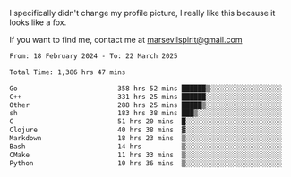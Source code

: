 I specifically didn't change my profile picture, I really like this because it looks like a fox.

If you want to find me, contact me at marsevilspirit@gmail.com

<!--START_SECTION:waka-->

```txt
From: 18 February 2024 - To: 22 March 2025

Total Time: 1,386 hrs 47 mins

Go                         358 hrs 52 mins ██████▒░░░░░░░░░░░░░░░░░░   25.88 %
C++                        331 hrs 25 mins ██████░░░░░░░░░░░░░░░░░░░   23.90 %
Other                      288 hrs 25 mins █████▒░░░░░░░░░░░░░░░░░░░   20.80 %
sh                         183 hrs 38 mins ███▒░░░░░░░░░░░░░░░░░░░░░   13.24 %
C                          51 hrs 20 mins  █░░░░░░░░░░░░░░░░░░░░░░░░   03.70 %
Clojure                    40 hrs 38 mins  ▓░░░░░░░░░░░░░░░░░░░░░░░░   02.93 %
Markdown                   18 hrs 23 mins  ▒░░░░░░░░░░░░░░░░░░░░░░░░   01.33 %
Bash                       14 hrs          ▒░░░░░░░░░░░░░░░░░░░░░░░░   01.01 %
CMake                      11 hrs 33 mins  ▒░░░░░░░░░░░░░░░░░░░░░░░░   00.83 %
Python                     10 hrs 36 mins  ▒░░░░░░░░░░░░░░░░░░░░░░░░   00.76 %
```

<!--END_SECTION:waka-->
